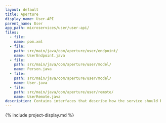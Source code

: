 ```yaml
---
layout: default
title: Aperture
display_name: User-API
parent_name: User
app_path: microservices/user/user-api/
files:
  - file:
    name: pom.xml
  - file:
    path: src/main/java/com/aperture/user/endpoint/
    name: UserEndpoint.java
  - file:
    path: src/main/java/com/aperture/user/model/
    name: Person.java
  - file:
    path: src/main/java/com/aperture/user/model/
    name: User.java
  - file:
    path: src/main/java/com/aperture/user/remote/
    name: UserRemote.java
description: Contains interfaces that describe how the service should behave.
---
```

{% include project-display.md %}